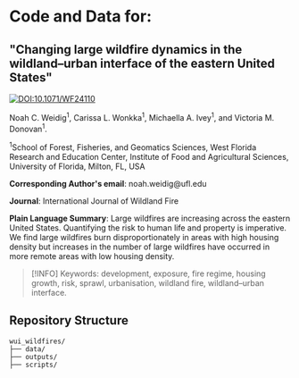 # Code and Data for:

## "Changing large wildfire dynamics in the wildland–urban interface of the eastern United States"

[![DOI:10.1071/WF24110](https://img.shields.io/badge/DOI-10.1071%2FWF24110-B31B1B.svg)](https://doi.org/10.1071/WF24110)

Noah C. Weidig<sup>1</sup>, Carissa L. Wonkka<sup>1</sup>, Michaella A. Ivey<sup>1</sup>, and Victoria M. Donovan<sup>1</sup>.

<sup>1</sup>School of Forest, Fisheries, and Geomatics Sciences, West Florida Research and Education Center, Institute of Food and Agricultural Sciences, University of Florida, Milton, FL, USA

**Corresponding Author's email**: noah.weidig\@ufl.edu

**Journal**: International Journal of Wildland Fire

**Plain Language Summary**: Large wildfires are increasing across the eastern United States. Quantifying the risk to human life and property is imperative. We find large wildfires burn disproportionately in areas with high housing density but increases in the number of large wildfires have occurred in more remote areas with low housing density.

> [!INFO]
> Keywords: development, exposure, fire regime, housing growth, risk, sprawl, urbanisation, wildland fire, wildland–urban interface.

## Repository Structure
```
wui_wildfires/
├── data/
├── outputs/
├── scripts/
```
